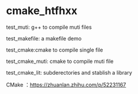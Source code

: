 # cmake_htfhxx

test_muti: g++ to compile muti files

test_makefile: a makefile demo

test_cmake:cmake to compile single file

test_cmake_muti: cmake to compile muti file

test_cmake_lit: subderectories  and stablish a library

CMake ：https://zhuanlan.zhihu.com/p/52231167

